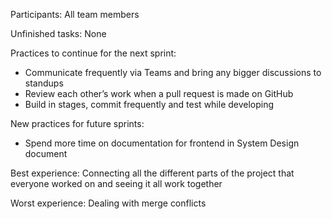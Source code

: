Participants: All team members

Unfinished tasks: None

Practices to continue for the next sprint:
- Communicate frequently via Teams and bring any bigger discussions to standups
- Review each other’s work when a pull request is made on GitHub
- Build in stages, commit frequently and test while developing

New practices for future sprints:
- Spend more time on documentation for frontend in System Design document

Best experience: Connecting all the different parts of the project that everyone worked on and seeing it all work together

Worst experience: Dealing with merge conflicts
